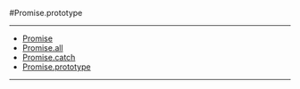 #Promise.prototype

----

* [Promise](../Promise/Promise.md)
* [Promise.all](../Promise/Promise.all.md)
* [Promise.catch](../Promise/Promise.catch.md)
* [Promise.prototype](../Promise/Promise.prototype.md)

----

